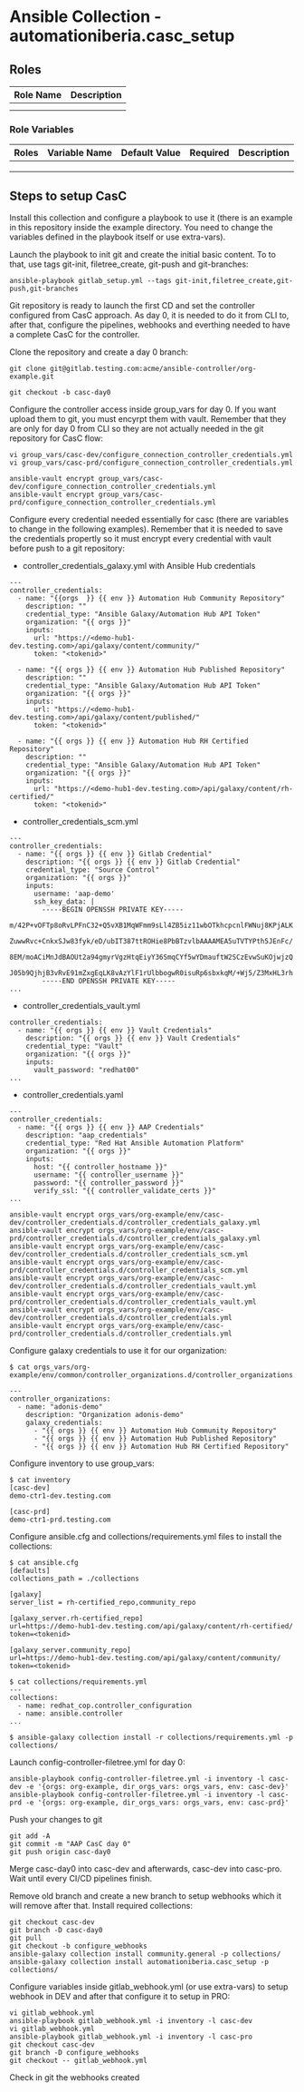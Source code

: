 # Ansible Collection - automationiberia.casc_setup


## Roles

|Role Name|Description|
|:---:|:---:|
|||
|||

### Role Variables

|Roles|Variable Name|Default Value|Required|Description|
|:---:|:---:|:---:|:---:|:---:|
||||||
||||||
||||||


## Steps to setup CasC

Install this collection and configure a playbook to use it (there is an example in this repository inside the example directory. You need to change the variables defined in the playbook itself or use extra-vars).

Launch the playbook to init git and create the initial basic content. To to that, use tags git-init, filetree_create, git-push and git-branches:

```
ansible-playbook gitlab_setup.yml --tags git-init,filetree_create,git-push,git-branches
```

Git repository is ready to launch the first CD and set the controller configured from CasC approach. As day 0, it is needed to do it from CLI to, after that, configure the pipelines, webhooks and everthing needed to have a complete CasC for the controller.

Clone the repository and create a day 0 branch:

```
git clone git@gitlab.testing.com:acme/ansible-controller/org-example.git

git checkout -b casc-day0
```

Configure the controller access inside group_vars for day 0. If you want upload them to git, you must encyrpt them with vault. Remember that they are only for day 0 from CLI so they are not actually needed in the git repository for CasC flow:

```
vi group_vars/casc-dev/configure_connection_controller_credentials.yml
vi group_vars/casc-prd/configure_connection_controller_credentials.yml

ansible-vault encrypt group_vars/casc-dev/configure_connection_controller_credentials.yml
ansible-vault encrypt group_vars/casc-prd/configure_connection_controller_credentials.yml
```

Configure every credential needed essentially for casc (there are variables to change in the following examples). Remember that it is needed to save the credentials propertly so it must encrypt every credential with vault before push to a git repository: 

- controller_credentials_galaxy.yml with Ansible Hub credentials 
```
---
controller_credentials:
  - name: "{{orgs  }} {{ env }} Automation Hub Community Repository"
    description: ""
    credential_type: "Ansible Galaxy/Automation Hub API Token"
    organization: "{{ orgs }}"
    inputs:
      url: "https://<demo-hub1-dev.testing.com>/api/galaxy/content/community/"
      token: "<tokenid>"

  - name: "{{ orgs }} {{ env }} Automation Hub Published Repository"
    description: ""
    credential_type: "Ansible Galaxy/Automation Hub API Token"
    organization: "{{ orgs }}"
    inputs:
      url: "https://<demo-hub1-dev.testing.com>/api/galaxy/content/published/"
      token: "<tokenid>"

  - name: "{{ orgs }} {{ env }} Automation Hub RH Certified Repository"
    description: ""
    credential_type: "Ansible Galaxy/Automation Hub API Token"
    organization: "{{ orgs }}"
    inputs:
      url: "https://<demo-hub1-dev.testing.com>/api/galaxy/content/rh-certified/"
      token: "<tokenid>"

```

- controller_credentials_scm.yml
```
---
controller_credentials:
  - name: "{{ orgs }} {{ env }} Gitlab Credential"
    description: "{{ orgs }} {{ env }} Gitlab Credential"
    credential_type: "Source Control"
    organization: "{{ orgs }}"
    inputs:
      username: 'aap-demo'
      ssh_key_data: |
        -----BEGIN OPENSSH PRIVATE KEY-----
        m/42P+vOFTp8oRvLPFnC32+Q5vXB1MqWFmm9sLl4ZB5iz11wbOTkhcpcnlFWNuj8KPjALK
        ZuwwRvc+CnkxSJw83fyk/eD/ubIT387ttROHie8PbBTzvlbAAAAMEA5uTVTYPth5JEnFc/
        8EM/moACiMnJdBAOUt2a94gmyrVgzHtqEiyY36SmqCYf5wYDmauftW2SCzEvwSuKOjwjzQ
        J05b9QjhjB3vRvE91mZxgEqLK8vAzYlF1rUlbbogwR0isuRp6sbxkqM/+Wj5/Z3MxHL3rh
        -----END OPENSSH PRIVATE KEY-----
...
```

- controller_credentials_vault.yml

```
controller_credentials:
  - name: "{{ orgs }} {{ env }} Vault Credentials"
    description: "{{ orgs }} {{ env }} Vault Credentials"
    credential_type: "Vault"
    organization: "{{ orgs }}"
    inputs:
      vault_password: "redhat00"
...
```

- controller_credentials.yaml
```
---
controller_credentials:
  - name: "{{ orgs }} {{ env }} AAP Credentials"
    description: "aap_credentials"
    credential_type: "Red Hat Ansible Automation Platform"
    organization: "{{ orgs }}"
    inputs:
      host: "{{ controller_hostname }}"
      username: "{{ controller_username }}"
      password: "{{ controller_password }}"
      verify_ssl: "{{ controller_validate_certs }}"
...
```

```
ansible-vault encrypt orgs_vars/org-example/env/casc-dev/controller_credentials.d/controller_credentials_galaxy.yml
ansible-vault encrypt orgs_vars/org-example/env/casc-prd/controller_credentials.d/controller_credentials_galaxy.yml
ansible-vault encrypt orgs_vars/org-example/env/casc-dev/controller_credentials.d/controller_credentials_scm.yml
ansible-vault encrypt orgs_vars/org-example/env/casc-prd/controller_credentials.d/controller_credentials_scm.yml
ansible-vault encrypt orgs_vars/org-example/env/casc-dev/controller_credentials.d/controller_credentials_vault.yml
ansible-vault encrypt orgs_vars/org-example/env/casc-prd/controller_credentials.d/controller_credentials_vault.yml
ansible-vault encrypt orgs_vars/org-example/env/casc-dev/controller_credentials.d/controller_credentials.yml
ansible-vault encrypt orgs_vars/org-example/env/casc-prd/controller_credentials.d/controller_credentials.yml
```

Configure galaxy credentials to use it for our organization:

```
$ cat orgs_vars/org-example/env/common/controller_organizations.d/controller_organizations.yaml

---
controller_organizations:
  - name: "adonis-demo"
    description: "Organization adonis-demo"
    galaxy_credentials:
      - "{{ orgs }} {{ env }} Automation Hub Community Repository"
      - "{{ orgs }} {{ env }} Automation Hub Published Repository"
      - "{{ orgs }} {{ env }} Automation Hub RH Certified Repository"

```

Configure inventory to use group_vars:

```
$ cat inventory
[casc-dev]
demo-ctr1-dev.testing.com

[casc-prd]
demo-ctr1-prd.testing.com
```

Configure ansible.cfg and collections/requirements.yml files to install the collections:

```
$ cat ansible.cfg
[defaults]
collections_path = ./collections

[galaxy]
server_list = rh-certified_repo,community_repo

[galaxy_server.rh-certified_repo]
url=https://demo-hub1-dev.testing.com/api/galaxy/content/rh-certified/
token=<tokenid>

[galaxy_server.community_repo]
url=https://demo-hub1-dev.testing.com/api/galaxy/content/community/
token=<tokenid>

$ cat collections/requirements.yml
---
collections:
  - name: redhat_cop.controller_configuration
  - name: ansible.controller
...

$ ansible-galaxy collection install -r collections/requirements.yml -p collections/
```

Launch config-controller-filetree.yml for day 0:

```
ansible-playbook config-controller-filetree.yml -i inventory -l casc-dev -e '{orgs: org-example, dir_orgs_vars: orgs_vars, env: casc-dev}'
ansible-playbook config-controller-filetree.yml -i inventory -l casc-prd -e '{orgs: org-example, dir_orgs_vars: orgs_vars, env: casc-prd}'
```

Push your changes to git

```
git add -A
git commit -m "AAP CasC day 0"
git push origin casc-day0
```

Merge casc-day0 into casc-dev and afterwards, casc-dev into casc-pro. Wait until every CI/CD pipelines finish.

Remove old branch and create a new branch to setup webhooks which it will remove after that. Install required collections:

```
git checkout casc-dev
git branch -D casc-day0
git pull
git checkout -b configure_webhooks
ansible-galaxy collection install community.general -p collections/
ansible-galaxy collection install automationiberia.casc_setup -p collections/
```

Configure variables inside gitlab_webhook.yml (or use extra-vars) to setup webhook in DEV and after that configure it to setup in PRO:

```
vi gitlab_webhook.yml
ansible-playbook gitlab_webhook.yml -i inventory -l casc-dev
vi gitlab_webhook.yml
ansible-playbook gitlab_webhook.yml -i inventory -l casc-pro
git checkout casc-dev
git branch -D configure_webhooks
git checkout -- gitlab_webhook.yml
```

Check in git the webhooks created

